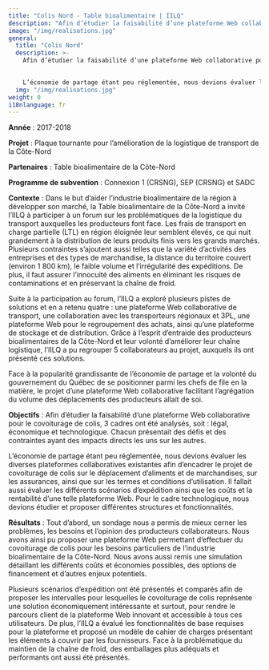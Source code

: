 ```yaml
---
title: "Colis Nord - Table bioalimentaire | IILQ"
description: "Afin d’étudier la faisabilité d’une plateforme Web collaborative pour le covoiturage de colis, 3 cadres ont été analysés, soit : légal, économique et technologique."
image: "/img/realisations.jpg"
general:
  title: "Colis Nord"
  description: >-
    Afin d’étudier la faisabilité d’une plateforme Web collaborative pour le covoiturage de colis, 3 cadres ont été analysés, soit : légal, économique et technologique. Chacun présentait des défis et des contraintes ayant des impacts directs les uns sur les autres. 
    

    L’économie de partage étant peu réglementée, nous devions évaluer les diverses plateformes collaboratives existantes afin d’encadrer le projet de covoiturage de colis sur le déplacement d’aliments et de marchandises, sur les assurances, ainsi que sur les termes et conditions d’utilisation. Il fallait aussi évaluer les différents scénarios d’expédition ainsi que les coûts et la rentabilité d’une telle plateforme Web. Pour le cadre technologique, nous devions étudier et proposer différentes structures et fonctionnalités. 
  img: "/img/realisations.jpg"
weight: 0
i18nlanguage: fr
---
```


**Année** : 2017-2018

**Projet** : Plaque tournante pour l’amélioration de la logistique de transport de la Côte-Nord

**Partenaires** : Table bioalimentaire de la Côte-Nord

**Programme de subvention** : Connexion 1 (CRSNG), SEP (CRSNG) et SADC

**Contexte** : Dans le but d’aider l’industrie bioalimentaire de la région à développer son marché, la Table bioalimentaire de la Côte-Nord a invité l’IILQ à participer à un forum sur les problématiques de la logistique du transport auxquelles les producteurs font face. Les frais de transport en charge partielle (LTL) en région éloignée leur semblent élevés, ce qui nuit grandement à la distribution de leurs produits finis vers les grands marchés. Plusieurs contraintes s’ajoutent aussi telles que la variété d’activités des entreprises et des types de marchandise, la distance du territoire couvert (environ 1 800 km), le faible volume et l’irrégularité des expéditions. De plus, il faut assurer l’innocuité des aliments en éliminant les risques de contaminations et en préservant la chaîne de froid.  

Suite à la participation au forum, l’IILQ a exploré plusieurs pistes de solutions et en a retenu quatre : une plateforme Web collaborative de transport, une collaboration avec les transporteurs régionaux et 3PL, une plateforme Web pour le regroupement des achats, ainsi qu’une plateforme de stockage et de distribution. Grâce à l’esprit d’entraide des producteurs bioalimentaires de la Côte-Nord et leur volonté d’améliorer leur chaîne logistique, l’IILQ a pu regrouper 5 collaborateurs au projet, auxquels ils ont présenté ces solutions. 

Face à la popularité grandissante de l’économie de partage et la volonté du gouvernement du Québec de se positionner parmi les chefs de file en la matière, le projet d’une plateforme Web collaborative facilitant l’agrégation du volume des déplacements des producteurs allait de soi.

**Objectifs** : Afin d’étudier la faisabilité d’une plateforme Web collaborative pour le covoiturage de colis, 3 cadres ont été analysés, soit : légal, économique et technologique. Chacun présentait des défis et des contraintes ayant des impacts directs les uns sur les autres. 

L’économie de partage étant peu réglementée, nous devions évaluer les diverses plateformes collaboratives existantes afin d’encadrer le projet de covoiturage de colis sur le déplacement d’aliments et de marchandises, sur les assurances, ainsi que sur les termes et conditions d’utilisation. Il fallait aussi évaluer les différents scénarios d’expédition ainsi que les coûts et la rentabilité d’une telle plateforme Web. Pour le cadre technologique, nous devions étudier et proposer différentes structures et fonctionnalités.  

**Résultats** : Tout d’abord, un sondage nous a permis de mieux cerner les problèmes, les besoins et l’opinion des producteurs collaborateurs. Nous avons ainsi pu proposer une plateforme Web permettant d’effectuer du covoiturage de colis pour les besoins particuliers de l’industrie bioalimentaire de la Côte-Nord. Nous avons aussi remis une simulation détaillant les différents coûts et  économies possibles, des options de financement et d’autres enjeux potentiels. 

Plusieurs scénarios d’expédition ont été présentés et comparés afin de proposer les intervalles pour lesquelles le covoiturage de colis représente une solution économiquement intéressante et surtout, pour rendre le parcours client de la plateforme Web innovant et accessible à tous ces utilisateurs. De plus, l’IILQ a évalué les fonctionnalités de base requises pour la plateforme et proposé un modèle de cahier de charges présentant les éléments à couvrir par les fournisseurs. Face à la problématique du maintien de la chaîne de froid, des emballages plus adéquats et performants ont aussi été présentés.
